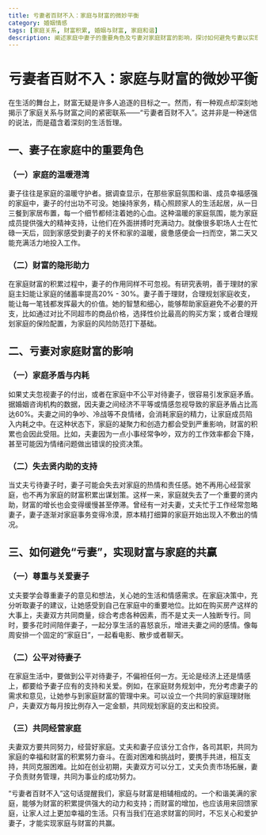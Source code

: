 ```yaml
---
title: 亏妻者百财不入：家庭与财富的微妙平衡
category: 婚姻情感
tags: [家庭关系, 财富积累, 婚姻与财富, 家庭和谐]
description: 阐述家庭中妻子的重要角色及亏妻对家庭财富的影响，探讨如何避免亏妻以实现家庭与财富的共赢，强调家庭与财富的紧密联系和相互影响。
---
```


# 亏妻者百财不入：家庭与财富的微妙平衡

在生活的舞台上，财富无疑是许多人追逐的目标之一。然而，有一种观点却深刻地揭示了家庭关系与财富之间的紧密联系——“亏妻者百财不入”。这并非是一种迷信的说法，而是蕴含着深刻的生活哲理。

## 一、妻子在家庭中的重要角色
### （一）家庭的温暖港湾
妻子往往是家庭的温暖守护者。据调查显示，在那些家庭氛围和谐、成员幸福感强的家庭中，妻子的付出功不可没。她操持家务，精心照顾家人的生活起居，从一日三餐到家居布置，每一个细节都倾注着她的心血。这种温暖的家庭氛围，能为家庭成员提供强大的精神支持，让他们在外面拼搏时充满动力。就像很多职场人士在忙碌一天后，回到家感受到妻子的关怀和家的温暖，疲惫感便会一扫而空，第二天又能充满活力地投入工作。

### （二）财富的隐形助力
在家庭财富的积累过程中，妻子的作用同样不可忽视。有研究表明，善于理财的家庭主妇能让家庭的储蓄率提高20% - 30%。妻子善于理财，合理规划家庭收支，能让每一笔钱都发挥最大的价值。她的智慧和细心，能够帮助家庭避免不必要的开支，比如通过对比不同超市的商品价格，选择性价比最高的购买方案；或者合理规划家庭的保险配置，为家庭的风险防范打下基础。

## 二、亏妻对家庭财富的影响
### （一）家庭矛盾与内耗
如果丈夫忽视妻子的付出，或者在家庭中不公平对待妻子，很容易引发家庭矛盾。据婚姻咨询机构的数据，因夫妻之间经济不平等或情感忽视导致的家庭矛盾占比高达60%。夫妻之间的争吵、冷战等不良情绪，会消耗家庭的精力，让家庭成员陷入内耗之中。在这种状态下，家庭的凝聚力和创造力都会受到严重影响，财富的积累也会因此受阻。比如，夫妻因为一点小事经常争吵，双方的工作效率都会下降，甚至可能因为情绪问题做出错误的投资决策。

### （二）失去贤内助的支持
当丈夫亏待妻子时，妻子可能会失去对家庭的热情和责任感。她不再用心经营家庭，也不再为家庭的财富积累出谋划策。这样一来，家庭就失去了一个重要的贤内助，财富的增长也会变得缓慢甚至停滞。曾经有一对夫妻，丈夫忙于工作经常忽略妻子，妻子逐渐对家庭事务变得冷漠，原本精打细算的家庭开始出现入不敷出的情况。

## 三、如何避免“亏妻”，实现财富与家庭的共赢
### （一）尊重与关爱妻子
丈夫要学会尊重妻子的意见和想法，关心她的生活和情感需求。在家庭决策中，充分听取妻子的建议，让她感受到自己在家庭中的重要地位。比如在购买房产这样的大事上，夫妻双方共同商量，综合考虑各种因素，而不是丈夫一人独断专行。同时，要多花时间陪伴妻子，一起分享生活的喜怒哀乐，增进夫妻之间的感情。像每周安排一个固定的“家庭日”，一起看电影、散步或者聊天。

### （二）公平对待妻子
在家庭生活中，要做到公平对待妻子，不偏袒任何一方。无论是经济上还是情感上，都要给予妻子应有的支持和关爱。例如，在家庭财务规划中，充分考虑妻子的需求和意见，让她参与到家庭财富的管理中来。可以设立一个共同的家庭理财账户，夫妻双方每月按比例存入一定金额，共同规划家庭的支出和投资。

### （三）共同经营家庭
夫妻双方要共同努力，经营好家庭。丈夫和妻子应该分工合作，各司其职，共同为家庭的幸福和财富的积累努力奋斗。在面对困难和挑战时，要携手共进，相互支持，共同克服困难。比如在创业初期，夫妻双方可以分工，丈夫负责市场拓展，妻子负责财务管理，共同为事业的成功努力。

“亏妻者百财不入”这句话提醒我们，家庭与财富是相辅相成的。一个和谐美满的家庭，能够为财富的积累提供强大的动力和支持；而财富的增加，也应该用来回馈家庭，让家人过上更加幸福的生活。只有当我们在追求财富的同时，不忘关心和爱护妻子，才能实现家庭与财富的共赢。